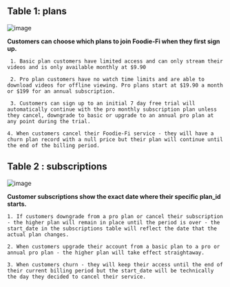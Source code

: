 ## Table 1: plans

![image](https://github.com/SaibalPatraDS/PostgreSQL/assets/102281722/4b3c3ccd-6d57-4363-95cb-5fb401022b34)


**Customers can choose which plans to join Foodie-Fi when they first sign up.**

     1. Basic plan customers have limited access and can only stream their videos and is only available monthly at $9.90

     2. Pro plan customers have no watch time limits and are able to download videos for offline viewing. Pro plans start at $19.90 a month or $199 for an annual subscription.

     3. Customers can sign up to an initial 7 day free trial will automatically continue with the pro monthly subscription plan unless they cancel, downgrade to basic or upgrade to an annual pro plan at any point during the trial.

    4. When customers cancel their Foodie-Fi service - they will have a churn plan record with a null price but their plan will continue until the end of the billing period.


## Table 2 : subscriptions

![image](https://github.com/SaibalPatraDS/PostgreSQL/assets/102281722/f3cc0065-bc47-4bc4-ad63-e6dc3f5b7aa2)


**Customer subscriptions show the exact date where their specific plan_id starts.**

    1. If customers downgrade from a pro plan or cancel their subscription - the higher plan will remain in place until the period is over - the start_date in the subscriptions table will reflect the date that the actual plan changes.

    2. When customers upgrade their account from a basic plan to a pro or annual pro plan - the higher plan will take effect straightaway.

    3. When customers churn - they will keep their access until the end of their current billing period but the start_date will be technically the day they decided to cancel their service.
